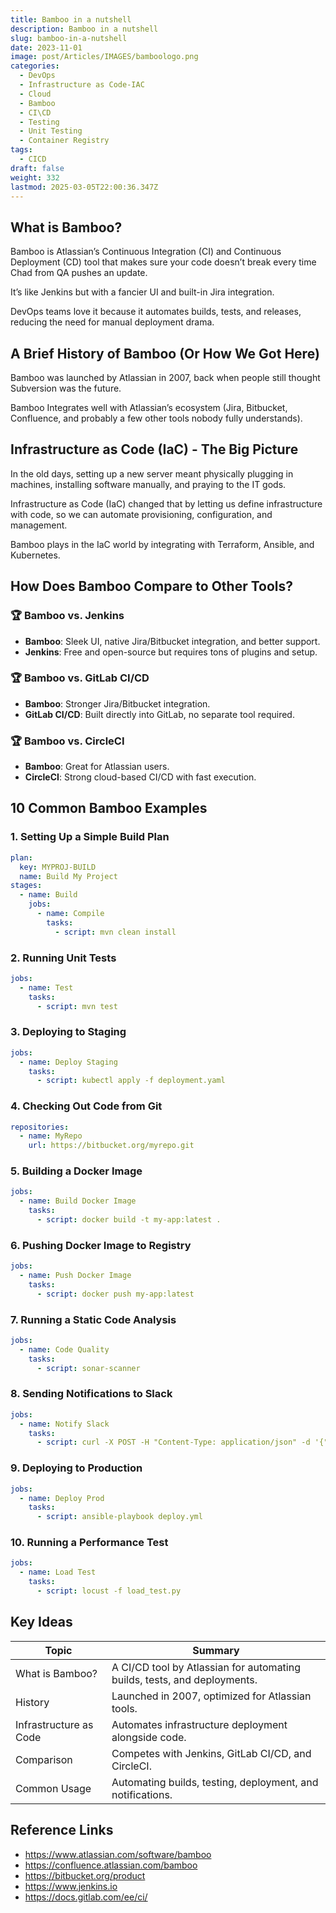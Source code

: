 ```yaml
---
title: Bamboo in a nutshell
description: Bamboo in a nutshell
slug: bamboo-in-a-nutshell
date: 2023-11-01
image: post/Articles/IMAGES/bamboologo.png
categories:
  - DevOps
  - Infrastructure as Code-IAC
  - Cloud
  - Bamboo
  - CI\CD
  - Testing
  - Unit Testing
  - Container Registry
tags:
  - CICD
draft: false
weight: 332
lastmod: 2025-03-05T22:00:36.347Z
---
```

<!-- 
# Bamboo in a Nutshell
-->

## What is Bamboo?

Bamboo is Atlassian’s Continuous Integration (CI) and Continuous Deployment (CD) tool that makes sure your code doesn’t break every time Chad from QA pushes an update.

It’s like Jenkins but with a fancier UI and built-in Jira integration.

DevOps teams love it because it automates builds, tests, and releases, reducing the need for manual deployment drama.

## A Brief History of Bamboo (Or How We Got Here)

Bamboo was launched by Atlassian in 2007, back when people still thought Subversion was the future.

Bamboo Integrates well with Atlassian’s ecosystem (Jira, Bitbucket, Confluence, and probably a few other tools nobody fully understands).

## Infrastructure as Code (IaC) - The Big Picture

In the old days, setting up a new server meant physically plugging in machines, installing software manually, and praying to the IT gods.

Infrastructure as Code (IaC) changed that by letting us define infrastructure with code, so we can automate provisioning, configuration, and management.

Bamboo plays  in the IaC world by integrating with Terraform, Ansible, and Kubernetes.

## How Does Bamboo Compare to Other Tools?

### 🏆 Bamboo vs. Jenkins

* **Bamboo**: Sleek UI, native Jira/Bitbucket integration, and better support.
* **Jenkins**: Free and open-source but requires tons of plugins and setup.

### 🏆 Bamboo vs. GitLab CI/CD

* **Bamboo**: Stronger Jira/Bitbucket integration.
* **GitLab CI/CD**: Built directly into GitLab, no separate tool required.

### 🏆 Bamboo vs. CircleCI

* **Bamboo**: Great for Atlassian users.
* **CircleCI**: Strong cloud-based CI/CD with fast execution.

## 10 Common Bamboo Examples

### 1. Setting Up a Simple Build Plan

```yaml
plan:
  key: MYPROJ-BUILD
  name: Build My Project
stages:
  - name: Build
    jobs:
      - name: Compile
        tasks:
          - script: mvn clean install
```

### 2. Running Unit Tests

```yaml
jobs:
  - name: Test
    tasks:
      - script: mvn test
```

### 3. Deploying to Staging

```yaml
jobs:
  - name: Deploy Staging
    tasks:
      - script: kubectl apply -f deployment.yaml
```

### 4. Checking Out Code from Git

```yaml
repositories:
  - name: MyRepo
    url: https://bitbucket.org/myrepo.git
```

### 5. Building a Docker Image

```yaml
jobs:
  - name: Build Docker Image
    tasks:
      - script: docker build -t my-app:latest .
```

### 6. Pushing Docker Image to Registry

```yaml
jobs:
  - name: Push Docker Image
    tasks:
      - script: docker push my-app:latest
```

### 7. Running a Static Code Analysis

```yaml
jobs:
  - name: Code Quality
    tasks:
      - script: sonar-scanner
```

### 8. Sending Notifications to Slack

```yaml
jobs:
  - name: Notify Slack
    tasks:
      - script: curl -X POST -H "Content-Type: application/json" -d '{"text":"Build completed!"}' https://hooks.slack.com/services/XXX
```

### 9. Deploying to Production

```yaml
jobs:
  - name: Deploy Prod
    tasks:
      - script: ansible-playbook deploy.yml
```

### 10. Running a Performance Test

```yaml
jobs:
  - name: Load Test
    tasks:
      - script: locust -f load_test.py
```

## Key Ideas

| Topic                  | Summary                                                                  |
| ---------------------- | ------------------------------------------------------------------------ |
| What is Bamboo?        | A CI/CD tool by Atlassian for automating builds, tests, and deployments. |
| History                | Launched in 2007, optimized for Atlassian tools.                         |
| Infrastructure as Code | Automates infrastructure deployment alongside code.                      |
| Comparison             | Competes with Jenkins, GitLab CI/CD, and CircleCI.                       |
| Common Usage           | Automating builds, testing, deployment, and notifications.               |

## Reference Links

* https://www.atlassian.com/software/bamboo
* https://confluence.atlassian.com/bamboo
* https://bitbucket.org/product
* https://www.jenkins.io
* https://docs.gitlab.com/ee/ci/
